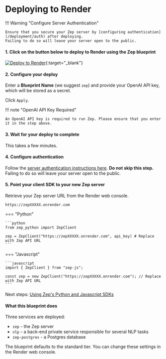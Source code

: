 # Deploying to Render

!!! Warning "Configure Server Authentication"

    Ensure that you secure your Zep server by [configuring authentication](/deployment/auth) after deploying. 
    Failing to do so will leave your server open to the public.

#### 1. Click on the button below to deploy to Render using the Zep blueprint

[![Deploy to Render](https://render.com/images/deploy-to-render-button.svg)](https://render.com/deploy?repo=https://github.com/getzep/zep){:target="_blank"}

#### 2. Configure your deploy

Enter a **Blueprint Name** (we suggest `zep`) and provide your OpenAI API key, which will be stored as a secret.

Click `Apply`.

!!! note "OpenAI API Key Required"

    An OpenAI API key is required to run Zep. Please ensure that you enter it in the step above. 

#### 3. Wait for your deploy to complete

This takes a few minutes.

#### 4. Configure authentication

Follow the [server authentication instructions here](/deployment/auth). **Do not skip this step.** Failing to do so will leave your server open to the public.

#### 5. Point your client SDK to your new Zep server

Retrieve your Zep server URL from the Render web console.

`https://zepXXXXX.onrender.com`

=== "Python"

    ```python
    from zep_python import ZepClient

    zep = ZepClient("https://zepXXXXX.onrender.com", api_key) # Replace with Zep API URL
    ```

=== "Javascript"

    ```javascript
    import { ZepClient } from "zep-js";

    const zep = new ZepClient("https://zepXXXXX.onrender.com"); // Replace with Zep API URL
    ```

Next steps: [Using Zep's Python and Javascript SDKs](/sdk)

#### What this blueprint does

Three services are deployed:

- `zep` - the Zep server
- `nlp` - a back-end private service responsible for several NLP tasks
- `zep-postgres` - a Postgres database

The blueprint defaults to the standard tier. You can change these settings in the Render web console.